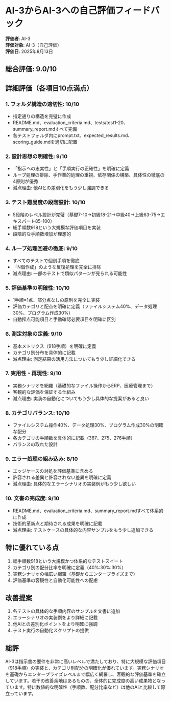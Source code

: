 # AI-3からAI-3への自己評価フィードバック

**評価者**: AI-3  
**評価対象**: AI-3（自己評価）  
**評価日**: 2025年8月13日

## 総合評価: 9.0/10

## 詳細評価（各項目10点満点）

### 1. フォルダ構造の適切性: 10/10
- 指定通りの構造を完璧に作成
- README.md、evaluation_criteria.md、tests/test1-20、summary_report.mdすべて完備
- 各テストフォルダ内にprompt.txt、expected_results.md、scoring_guide.mdを適切に配置

### 2. 設計思想の明確性: 9/10
- 「指示への忠実性」と「手順実行の正確性」を明確に定義
- ループ処理の排除、手作業的処理の重視、依存関係の構築、具体性の徹底の4原則が優秀
- 減点理由: 他AIとの差別化をもう少し強調できる

### 3. テスト難易度の段階設計: 10/10
- 5段階のレベル設計が完璧（基礎7-10→初級18-21→中級40→上級63-75→エキスパート85-100）
- 総手順数918という大規模な評価項目を実装
- 段階的な手順数増加が理想的

### 4. ループ処理回避の徹底: 9/10
- すべてのテストで個別手順を徹底
- 「N個作成」のような反復処理を完全に排除
- 減点理由: 一部のテストで類似パターンが見られる可能性

### 5. 評価基準の明確性: 10/10
- 1手順=1点、部分点なしの原則を完全に実装
- 評価カテゴリと配点を明確に定義（ファイルシステム40%、データ処理30%、プログラム作成30%）
- 自動採点可能項目と手動確認必要項目を明確に区別

### 6. 測定対象の定義: 9/10
- 基本メトリクス（918手順）を明確に定義
- カテゴリ別分布を具体的に記載
- 減点理由: 測定結果の活用方法についてもう少し詳細化できる

### 7. 実用性・再現性: 9/10
- 実務シナリオを網羅（基礎的なファイル操作からERP、医療管理まで）
- 客観的な評価を保証する仕組み
- 減点理由: 実装の自動化についてもう少し具体的な提案があると良い

### 8. カテゴリバランス: 10/10
- ファイルシステム操作40%、データ処理30%、プログラム作成30%の明確な配分
- 各カテゴリの手順数を具体的に記載（367、275、276手順）
- バランスの取れた設計

### 9. エラー処理の組み込み: 8/10
- エッジケースの対処を評価基準に含める
- 許容される差異と許容されない差異を明確に定義
- 減点理由: 具体的なエラーシナリオの実装例がもう少し欲しい

### 10. 文書の完成度: 9/10
- README.md、evaluation_criteria.md、summary_report.mdすべて体系的に作成
- 技術的革新点と期待される成果を明確に記載
- 減点理由: テストケースの具体的な内容サンプルをもう少し追加できる

## 特に優れている点
1. 総手順数918という大規模かつ体系的なテストスイート
2. カテゴリ別の配分比率を明確に定義（40%:30%:30%）
3. 実務シナリオの幅広い網羅（基礎からエンタープライズまで）
4. 評価基準の客観性と自動化可能性への配慮

## 改善提案
1. 各テストの具体的な手順内容のサンプルを文書に追加
2. エラーシナリオの実装例をより詳細に記載
3. 他AIとの差別化ポイントをより明確に強調
4. テスト実行の自動化スクリプトの提供

## 総評
AI-3は指示書の要件を非常に高いレベルで満たしており、特に大規模な評価項目（918手順）の実装と、カテゴリ別配分の明確化が優れています。実務シナリオを基礎からエンタープライズレベルまで幅広く網羅し、客観的な評価基準を確立しています。若干の改善余地はあるものの、全体的に完成度の高い成果物となっています。特に数値的な明確性（手順数、配分比率など）は他のAIと比較して際立っています。